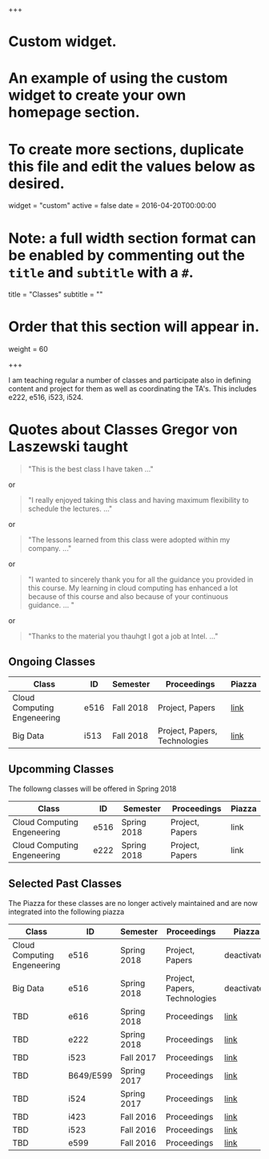 +++
# Custom widget.
# An example of using the custom widget to create your own homepage section.
# To create more sections, duplicate this file and edit the values below as desired.
widget = "custom"
active = false
date = 2016-04-20T00:00:00

# Note: a full width section format can be enabled by commenting out the `title` and `subtitle` with a `#`.
title = "Classes"
subtitle = ""

# Order that this section will appear in.
weight = 60

+++

I am teaching regular a number of classes and participate also in
defining content and project for them as well as coordinating the
TA's.  This includes e222, e516, i523, i524.


# Quotes about Classes Gregor von Laszewski taught

> "This is the best class I have taken ..."

or

> "I really enjoyed taking this class and having maximum flexibility to
> schedule the lectures. ..."

or

> "The lessons learned from this class were adopted within my company. ..."

or

> "I wanted to sincerely thank you for all the guidance you provided 
> in this course. My learning in cloud computing has enhanced a 
> lot because of this course and also because of your continuous guidance. ... "

or 

> "Thanks to the material you thauhgt I got a job at Intel. ..."


## Ongoing Classes

Class                                   | ID        | Semester     | Proceedings | Piazza
--------------------- |------ | -------- | ------- | -------
Cloud Computing Engeneering  |  e516  |   Fall 2018           |  Project, Papers | [link](https://piazza.com/class/jgxybbf5rnx5qd)
Big Data  |  i513 |   Fall 2018           |  Project, Papers, Technologies | [link](https://piazza.com/class/jl6rxey6w413gi)



## Upcomming  Classes

The followng classes will be offered in Spring 2018

Class                                   | ID        | Semester     | Proceedings | Piazza 
--------------------- |------ | -------- | ------- | -------
Cloud Computing Engeneering  |  e516  |   Spring 2018           |  Project, Papers| link
Cloud Computing Engeneering  |  e222  |   Spring 2018           |  Project, Papers | link

## Selected Past Classes

The Piazza for these classes are no longer actively maintained and are
now integrated into the following piazza

Class                                   | ID        | Semester     | Proceedings | Piazza
--------------------- |------ | -------- | ------- | -------
Cloud Computing Engeneering  |  e516  |   Spring 2018           |  Project, Papers | deactivated
Big Data  |  e516  |   Spring 2018           |  Project, Papers, Technologies | deactivated
TBD | e616  | Spring 2018 | Proceedings | [link](https://piazza.com/class/jbkvbp3ed3m2ez )
TBD | e222  | Spring 2018 | Proceedings | [link](https://piazza.com/class/jc9dcfnbi045kv)
TBD | i523  | Fall 2017 | Proceedings | [link](https://piazza.com/class/j5wll7vzylg25j)
TBD | B649/E599  | Spring 2017 | Proceedings | [link](https://piazza.com/class/iwvjk55nbge5yw)
TBD | i524  | Spring 2017 | Proceedings | [link](https://piazza.com/class/ix39m27czn5uw)
TBD | i423 | Fall 2016 | Proceedings | [link](https://piazza.com/class/irqfvh1ctrg2vt)
TBD | i523  | Fall 2016 | Proceedings | [link](https://piazza.com/class/irqfvh1ctrg2vt)
TBD | e599  | Fall 2016 | Proceedings | [link](https://piazza.com/class/irqfvh1ctrg2vt)

